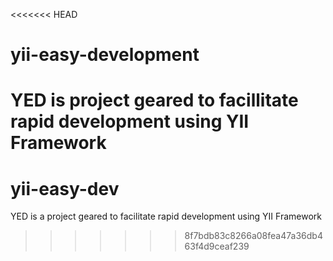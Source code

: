 <<<<<<< HEAD
# yii-easy-development
YED is project geared to facillitate rapid development using YII Framework
=======
# yii-easy-dev
YED is a project geared to facilitate rapid development using YII Framework
>>>>>>> 8f7bdb83c8266a08fea47a36db463f4d9ceaf239
